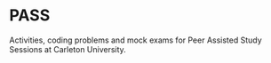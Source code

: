 # PASS
Activities, coding problems and mock exams for Peer Assisted Study Sessions at Carleton University.
